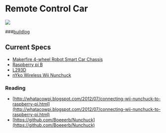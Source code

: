 # Remote Control Car
![](http://files.jackdwyer.org/2016_09_04-14:57:40.png)

###[buildlog](buildlog/BUILDLOG.md)

## Current Specs
- [Makerfire 4-wheel Robot Smart Car Chassis](https://www.amazon.com/gp/product/B00NAT3VF4)
- [Raspberry pi B](https://www.raspberrypi.org/)
- [L293D](http://www.ti.com/lit/ds/symlink/l293d.pdf)
- [nYko Wireless Wii Nunchuck](https://www.amazon.com/Wii-Kama-Wireless-Controller-Colours-Nintendo/dp/B0012R58LG)

### Reading
- [http://whatacowpi.blogspot.com/2012/07/connecting-wii-nunchuck-to-raspberry-pi.html](http://whatacowpi.blogspot.com/2012/07/connecting-wii-nunchuck-to-raspberry-pi.html)
- [https://github.com/Boeeerb/Nunchuck](https://github.com/Boeeerb/Nunchuck)
